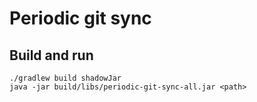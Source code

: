# Periodic git sync

## Build and run

```
./gradlew build shadowJar
java -jar build/libs/periodic-git-sync-all.jar <path>
```
